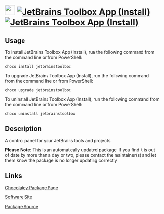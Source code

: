 ﻿# <img src="https://cdn.jsdelivr.net/gh/mkevenaar/chocolatey-packages@fe58b3eef131f858f8ac788a44cf8bde8d9b1fe4/icons/jetbrainstoolbox.png" width="32" height="32"/> [![JetBrains Toolbox App (Install)](https://img.shields.io/chocolatey/v/jetbrainstoolbox.svg?label=JetBrains+Toolbox+App+(Install))](https://community.chocolatey.org/packages/jetbrainstoolbox) [![JetBrains Toolbox App (Install)](https://img.shields.io/chocolatey/dt/jetbrainstoolbox.svg)](https://community.chocolatey.org/packages/jetbrainstoolbox)

## Usage

To install JetBrains Toolbox App (Install), run the following command from the command line or from PowerShell:

```powershell
choco install jetbrainstoolbox
```

To upgrade JetBrains Toolbox App (Install), run the following command from the command line or from PowerShell:

```powershell
choco upgrade jetbrainstoolbox
```

To uninstall JetBrains Toolbox App (Install), run the following command from the command line or from PowerShell:

```powershell
choco uninstall jetbrainstoolbox
```

## Description

A control panel for your JetBrains tools and projects

**Please Note**: This is an automatically updated package. If you find it is
out of date by more than a day or two, please contact the maintainer(s) and
let them know the package is no longer updating correctly.


## Links

[Chocolatey Package Page](https://community.chocolatey.org/packages/jetbrainstoolbox)

[Software Site](https://www.jetbrains.com/toolbox/app/)

[Package Source](https://github.com/mkevenaar/chocolatey-packages/tree/master/automatic/jetbrainstoolbox)

